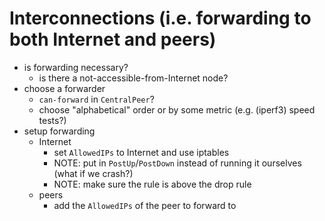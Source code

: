 # Interconnections (i.e. forwarding to both Internet and peers)

- is forwarding necessary?
    - is there a not-accessible-from-Internet node?
- choose a forwarder
    - `can-forward` in `CentralPeer`?
    - choose "alphabetical" order or by some metric (e.g. (iperf3) speed tests?)
- setup forwarding
    - Internet
        - set `AllowedIPs` to Internet and use iptables
        - NOTE: put in `PostUp`/`PostDown` instead of running it ourselves (what if we crash?)
        - NOTE: make sure the rule is above the drop rule
    - peers
        - add the `AllowedIPs` of the peer to forward to
